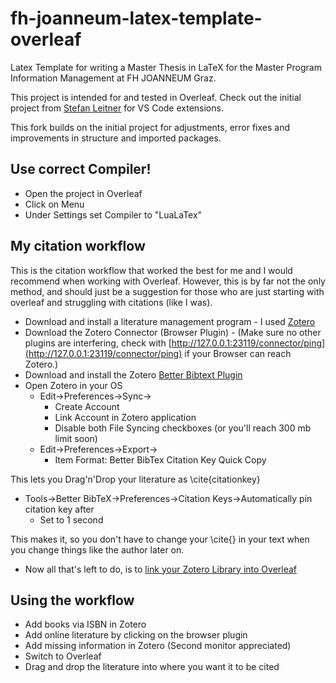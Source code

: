 # fh-joanneum-latex-template-overleaf
Latex Template for writing a Master Thesis in LaTeX for the Master Program Information Management at FH JOANNEUM Graz. 

This project is intended for and tested in Overleaf. Check out the initial project from [Stefan Leitner](https://github.com/stfnltnr/fh-joanneum-latex-template-vscode/tree/master) for VS Code extensions.

This fork builds on the initial project for adjustments, error fixes and improvements in structure and imported packages.

## Use correct Compiler!
- Open the project in Overleaf
- Click on Menu
- Under Settings set Compiler to "LuaLaTex"

## My citation workflow
This is the citation workflow that worked the best for me and I would recommend when working with Overleaf. However, this is by far not the only method, and should just be a suggestion for those who are just starting with overleaf and struggling with citations (like I was).

- Download and install a literature management program - I used [Zotero](https://www.zotero.org/)
- Download the Zotero Connector (Browser Plugin) - (Make sure no other plugins are interfering, check with [http://127.0.0.1:23119/connector/ping](http://127.0.0.1:23119/connector/ping) if your Browser can reach Zotero.)
- Download and install the Zotero [Better Bibtext Plugin](https://retorque.re/zotero-better-bibtex/installation/index.html)
- Open Zotero in your OS
  - Edit->Preferences->Sync->
    - Create Account
    - Link Account in Zotero application
    - Disable both File Syncing checkboxes (or you'll reach 300 mb limit soon)
  - Edit->Preferences->Export->
    - Item Format: Better BibTex Citation Key Quick Copy

This lets you Drag'n'Drop your literature as \cite{citationkey}

  - Tools->Better BibTeX->Preferences->Citation Keys->Automatically pin citation key after
    - Set to 1 second

This makes it, so you don't have to change your \cite{} in your text when you change things like the author later on.

- Now all that's left to do, is to [link your Zotero Library into Overleaf](https://www.overleaf.com/learn/how-to/How_to_link_your_Overleaf_account_to_Mendeley_and_Zotero)

## Using the workflow
- Add books via ISBN in Zotero
- Add online literature by clicking on the browser plugin
- Add missing information in Zotero (Second monitor appreciated)
- Switch to Overleaf
- Drag and drop the literature into where you want it to be cited
